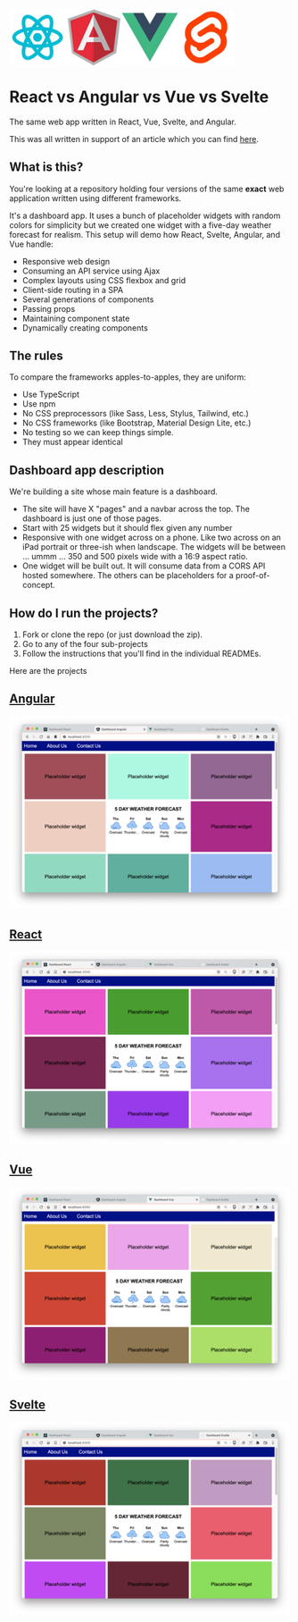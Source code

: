 <div style="display: flex; text-align: center">
<img src="./screenshots/reactLogo.jpg" alt="React" style="width: 20%" />
<img src="./screenshots/angularLogo.jpg" alt="Angular" style="width: 20%" />
<img src="./screenshots/vueLogo.jpg" alt="Vue" style="width: 20%" />
<img src="./screenshots/svelteLogo.jpg" alt="Svelte" style="width: 20%" />
</div>

# React vs Angular vs Vue vs Svelte
The same web app written in React, Vue, Svelte, and Angular.

This was all written in support of an article which you can find [here](https://via.placeholder.com/500x500.png?text=Coming%20soon!).

## What is this?
You're looking at a repository holding four versions of the same **exact** web application written using different frameworks.

It's a dashboard app. It uses a bunch of placeholder widgets with random colors for simplicity but we created one widget with a five-day weather forecast for realism. This setup will demo how React, Svelte, Angular, and Vue handle:
- Responsive web design
- Consuming an API service using Ajax
- Complex layouts using CSS flexbox and grid
- Client-side routing in a SPA
- Several generations of components
- Passing props
- Maintaining component state
- Dynamically creating components

## The rules
To compare the frameworks apples-to-apples, they are uniform:
- Use TypeScript
- Use npm
- No CSS preprocessors (like Sass, Less, Stylus, Tailwind, etc.)
- No CSS frameworks (like Bootstrap, Material Design Lite, etc.)
- No testing so we can keep things simple.
- They must appear identical

## Dashboard app description
We're building a site whose main feature is a dashboard. 
- The site will have X "pages" and a navbar across the top. The dashboard is just one of those pages.
- Start with 25 widgets but it should flex given any number
- Responsive with one widget across on a phone. Like two across on an iPad portrait or three-ish when landscape. The widgets will be between ... ummm ... 350 and 500 pixels wide with a 16:9 aspect ratio.
- One widget will be built out. It will consume data from a CORS API hosted somewhere. The others can be placeholders for a proof-of-concept.

## How do I run the projects?
1. Fork or clone the repo (or just download the zip).
2. Go to any of the four sub-projects
3. Follow the instructions that you'll find in the individual READMEs.

Here are the projects
## [Angular](./dashboard-angular)
![Screengrab with Angular](screenshots/Angular.png)

## [React](./dashboard-react)
![Screengrab with React](./screenshots/React.png?raw=true)

## [Vue](./dashboard-vue)
![Screengrab with Vue](screenshots/Vue.png)

## [Svelte](./dashboard-svelte)
![Screengrab with Svelte](screenshots/Svelte.png)
